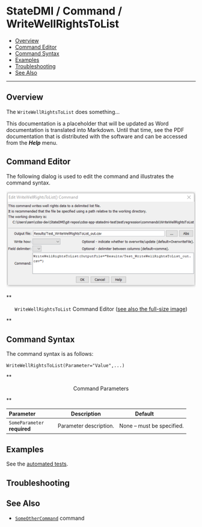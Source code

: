 # StateDMI / Command / WriteWellRightsToList #

* [Overview](#overview)
* [Command Editor](#command-editor)
* [Command Syntax](#command-syntax)
* [Examples](#examples)
* [Troubleshooting](#troubleshooting)
* [See Also](#see-also)

-------------------------

## Overview ##

The `WriteWellRightsToList` does something...

This documentation is a placeholder that will be updated as Word documentation is translated into Markdown.
Until that time, see the PDF documentation that is distributed with the software and can be accessed
from the ***Help*** menu.

## Command Editor ##

The following dialog is used to edit the command and illustrates the command syntax.

![WriteWellRightsToList](WriteWellRightsToList.png)

**<p style="text-align: center;">
`WriteWellRightsToList` Command Editor (<a href="../WriteWellRightsToList.png">see also the full-size image</a>)
</p>**

## Command Syntax ##

The command syntax is as follows:

```text
WriteWellRightsToList(Parameter="Value",...)
```
**<p style="text-align: center;">
Command Parameters
</p>**

| **Parameter**&nbsp;&nbsp;&nbsp;&nbsp;&nbsp;&nbsp;&nbsp;&nbsp;&nbsp;&nbsp;&nbsp;&nbsp; | **Description** | **Default**&nbsp;&nbsp;&nbsp;&nbsp;&nbsp;&nbsp;&nbsp;&nbsp;&nbsp;&nbsp; |
| --------------|-----------------|----------------- |
|`SomeParameter`<br>**required**|Parameter description.|None – must be specified.|

## Examples ##

See the [automated tests](https://github.com/OpenWaterFoundation/cdss-app-statedmi-main/tree/master/test/regression/commands/WriteWellRightsToList).

## Troubleshooting ##

## See Also ##

* [`SomeOtherCommand`](../SomeOtherCommand/SomeOtherCommand) command
